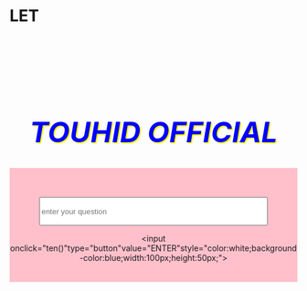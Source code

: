 # LET
<html>
<body><br>
<br>
<br>
<br>
<h1 style="color:blue;font-size:50px;font-style:italic;text-shadow:2px 2px yellow;text-align:center">TOUHID OFFICIAL</h1>
<div style="background-color:pink;height:200px;text-align:center;"<br><br><br><br>
<input type="text"id="sahitto"placeholder="enter your question"style="height:50px;width:400px;">

<input onclick="ten()"type="button"value="ENTER"style="color:white;background-color:blue;width:100px;height:50px;">
</div>
<script>
function ten(){
var input=document.getElementById("sahitto").value;
if(input=="hi"||input=="HI")
{
alert("hello");
}

}

</script>






</body>
</html>
